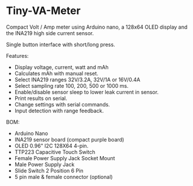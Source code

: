 # Tiny-VA-Meter
Compact Volt / Amp meter  using Arduino nano, a 128x64 OLED display and the INA219 high side current sensor.

Single button interface with short/long press.

Features:
- Display voltage, current, watt and mAh
- Calculates mAh with manual reset.
- Select INA219 ranges 32V/3.2A, 32V/1A or 16V/0.4A
- Select sampling rate 100, 200, 500 or 1000 ms.
- Enable/disable sensor sleep to lower leak current in sensor.
- Print results on serial.
- Change settings with serial commands.
- Input detection with range feedback.

BOM:
- Arduino Nano
- INA219 sensor board (compact purple board)
- OLED 0.96" I2C 128X64 4-pin.
- TTP223 Capacitive Touch Switch
- Female Power Supply Jack Socket Mount
- Male Power Supply Jack
- Slide Switch 2 Position 6 Pin
- 5 pin male & female connector (optional)